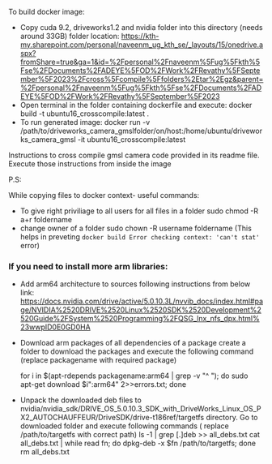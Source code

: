 
To build docker image:

- Copy cuda 9.2, driveworks1.2 and nvidia folder into this directory (needs around 33GB) 
    folder location: https://kth-my.sharepoint.com/personal/naveenm_ug_kth_se/_layouts/15/onedrive.aspx?fromShare=true&ga=1&id=%2Fpersonal%2Fnaveenm%5Fug%5Fkth%5Fse%2FDocuments%2FADEYE%5FOD%2FWork%2FRevathy%5FSeptember%5F2023%2Fcross%5Fcompile%5Ffolders%2Etar%2Egz&parent=%2Fpersonal%2Fnaveenm%5Fug%5Fkth%5Fse%2FDocuments%2FADEYE%5FOD%2FWork%2FRevathy%5FSeptember%5F2023
- Open terminal in the folder containing dockerfile and execute:
    docker build -t ubuntu16_crosscompile:latest .
- To run generated image:
    docker run -v /path/to/driveworks_camera_gmslfolder/on/host:/home/ubuntu/driveworks_camera_gmsl -it ubuntu16_crosscompile:latest

Instructions to cross compile gmsl camera code provided in its readme file. Execute those instructions from inside the image

P.S:

While copying files to docker context- useful commands:
- To give right priviliage to all users for all files in a folder
    sudo chmod -R a+r foldername
- change owner of a folder
    sudo chown -R username foldername
(This helps in preveting `docker build Error checking context: 'can't stat'` error)

### If you need to install more arm libraries:
- Add arm64 architecture to sources following instructions from below link:
https://docs.nvidia.com/drive/active/5.0.10.3L/nvvib_docs/index.html#page/NVIDIA%2520DRIVE%2520Linux%2520SDK%2520Development%2520Guide%2FSystem%2520Programming%2FQSG_lnx_nfs_dpx.html%23wwpID0E0GD0HA

- Download arm packages of all dependencies of a package
create a folder to download the packages and execute the following command (replace packagename with required package)

    for i in $(apt-rdepends packagename:arm64  | grep -v "^ "); do sudo apt-get download $i":arm64" 2>>errors.txt; done

- Unpack the downloaded deb files to  nvidia/nvidia_sdk/DRIVE_OS_5.0.10.3_SDK_with_DriveWorks_Linux_OS_PX2_AUTOCHAUFFEUR/DriveSDK/drive-t186ref/targetfs directory. Go to downloaded folder and execute following commands ( replace /path/to/targetfs with correct path)
    ls -1 | grep [.]deb >> all_debs.txt
    cat all_debs.txt | while read fn; do dpkg-deb -x $fn /path/to/targetfs; done
    rm all_debs.txt